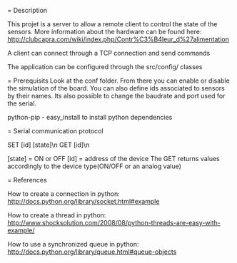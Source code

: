= Description

This projet is a server to allow a remote client to control the state of the sensors.
More information about the hardware can be found here:
http://clubcapra.com/wiki/index.php/Contr%C3%B4leur_d%27alimentation


A client can connect through a TCP connection and send commands

The application can be configured through the src/config/ classes

= Prerequisits
Look at the conf folder. From there you can enable or disable the simulation of the board. 
You can also define ids associated to sensors by their names.
Its also possible to change the baudrate and port used for the serial.

python-pip - easy_install to install python dependencies

= Serial communication protocol

SET [id] [state]\n
GET [id]\n

[state] = ON or OFF
[id] = address of the device
    The GET returns values accordingly to the device type(ON/OFF or an analog value)

= References

How to create a connection in python:
http://docs.python.org/library/socket.html#example

How to create a thread in python:
http://www.shocksolution.com/2008/08/python-threads-are-easy-with-example/

How to use a synchronized queue in python:
http://docs.python.org/library/queue.html#queue-objects
